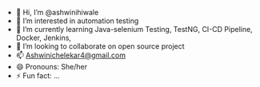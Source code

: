 - 👋 Hi, I’m @ashwinihiwale
- 👀 I’m interested in automation testing
- 🌱 I’m currently learning Java-selenium Testing, TestNG, CI-CD Pipeline, Docker, Jenkins,
- 💞️ I’m looking to collaborate on open source project
- 📫 Ashwinichelekar4@gmail.com
- 😄 Pronouns: She/her
- ⚡ Fun fact: ...

<!---
ashwinihiwale/ashwinihiwale is a ✨ special ✨ repository because its `README.md` (this file) appears on your GitHub profile.
You can click the Preview link to take a look at your changes.
--->
